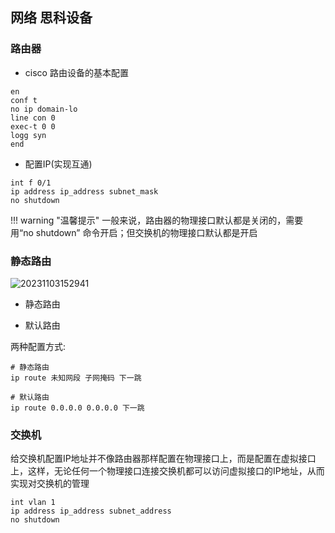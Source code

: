 ## **网络 思科设备**

### **路由器**

- cisco 路由设备的基本配置

```shell
en
conf t
no ip domain-lo
line con 0 
exec-t 0 0
logg syn
end
```

- 配置IP(实现互通)

```shell
int f 0/1
ip address ip_address subnet_mask
no shutdown
```

!!! warning "温馨提示"
    一般来说，路由器的物理接口默认都是关闭的，需要用“no shutdown” 命令开启；但交换机的物理接口默认都是开启

### **静态路由**

![20231103152941](https://barry-boy-1311671045.cos.ap-beijing.myqcloud.com/blog/20231103152941.png)

- 静态路由

- 默认路由

两种配置方式:
```
# 静态路由
ip route 未知网段 子网掩码 下一跳 

# 默认路由
ip route 0.0.0.0 0.0.0.0 下一跳 

```

### **交换机**

给交换机配置IP地址并不像路由器那样配置在物理接口上，而是配置在虚拟接口上，这样，无论任何一个物理接口连接交换机都可以访问虚拟接口的IP地址，从而实现对交换机的管理

```
int vlan 1
ip address ip_address subnet_address
no shutdown
```

